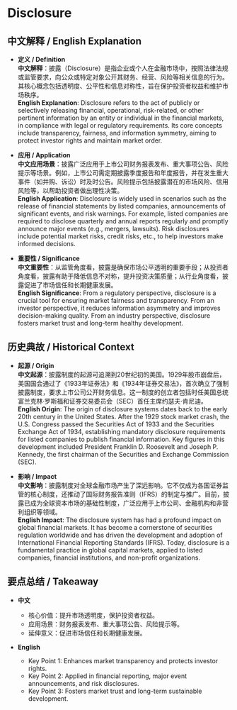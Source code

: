 # Disclosure

## 中文解释 / English Explanation

* **定义 / Definition**  
  **中文解释**：披露（Disclosure）是指企业或个人在金融市场中，按照法律法规或监管要求，向公众或特定对象公开其财务、经营、风险等相关信息的行为。其核心概念包括透明度、公平性和信息对称性，旨在保护投资者权益和维护市场秩序。  
  **English Explanation**: Disclosure refers to the act of publicly or selectively releasing financial, operational, risk-related, or other pertinent information by an entity or individual in the financial markets, in compliance with legal or regulatory requirements. Its core concepts include transparency, fairness, and information symmetry, aiming to protect investor rights and maintain market order.

* **应用 / Application**  
  **中文应用场景**：披露广泛应用于上市公司财务报表发布、重大事项公告、风险提示等场景。例如，上市公司需定期披露季度报告和年度报告，并在发生重大事件（如并购、诉讼）时及时公告。风险提示包括披露潜在的市场风险、信用风险等，以帮助投资者做出理性决策。  
  **English Application**: Disclosure is widely used in scenarios such as the release of financial statements by listed companies, announcements of significant events, and risk warnings. For example, listed companies are required to disclose quarterly and annual reports regularly and promptly announce major events (e.g., mergers, lawsuits). Risk disclosures include potential market risks, credit risks, etc., to help investors make informed decisions.

* **重要性 / Significance**  
  **中文重要性**：从监管角度看，披露是确保市场公平透明的重要手段；从投资者角度看，披露有助于降低信息不对称，提升投资决策质量；从行业角度看，披露促进了市场信任和长期健康发展。  
  **English Significance**: From a regulatory perspective, disclosure is a crucial tool for ensuring market fairness and transparency. From an investor perspective, it reduces information asymmetry and improves decision-making quality. From an industry perspective, disclosure fosters market trust and long-term healthy development.

## 历史典故 / Historical Context

* **起源 / Origin**  
  **中文起源**：披露制度的起源可追溯到20世纪初的美国。1929年股市崩盘后，美国国会通过了《1933年证券法》和《1934年证券交易法》，首次确立了强制披露制度，要求上市公司公开财务信息。这一制度的创立者包括时任美国总统富兰克林·罗斯福和证券交易委员会（SEC）首任主席约瑟夫·肯尼迪。  
  **English Origin**: The origin of disclosure systems dates back to the early 20th century in the United States. After the 1929 stock market crash, the U.S. Congress passed the Securities Act of 1933 and the Securities Exchange Act of 1934, establishing mandatory disclosure requirements for listed companies to publish financial information. Key figures in this development included President Franklin D. Roosevelt and Joseph P. Kennedy, the first chairman of the Securities and Exchange Commission (SEC).

* **影响 / Impact**  
  **中文影响**：披露制度对全球金融市场产生了深远影响。它不仅成为各国证券监管的核心制度，还推动了国际财务报告准则（IFRS）的制定与推广。目前，披露已成为全球资本市场的基础性制度，广泛应用于上市公司、金融机构和非营利组织等领域。  
  **English Impact**: The disclosure system has had a profound impact on global financial markets. It has become a cornerstone of securities regulation worldwide and has driven the development and adoption of International Financial Reporting Standards (IFRS). Today, disclosure is a fundamental practice in global capital markets, applied to listed companies, financial institutions, and non-profit organizations.

## 要点总结 / Takeaway

* **中文**  
  - 核心价值：提升市场透明度，保护投资者权益。  
  - 应用场景：财务报表发布、重大事项公告、风险提示等。  
  - 延伸意义：促进市场信任和长期健康发展。  

* **English**  
  - Key Point 1: Enhances market transparency and protects investor rights.  
  - Key Point 2: Applied in financial reporting, major event announcements, and risk disclosures.  
  - Key Point 3: Fosters market trust and long-term sustainable development.